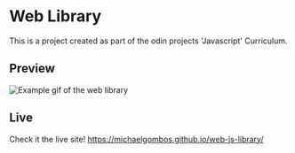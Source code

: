 # Web Library

This is a project created as part of the odin projects 'Javascript' Curriculum.

## Preview

![Example gif of the web library ](https://cdn.discordapp.com/attachments/429124530514952206/881324561503748116/LibraryPreview.gif)

## Live

Check it the live site!
https://michaelgombos.github.io/web-js-library/
